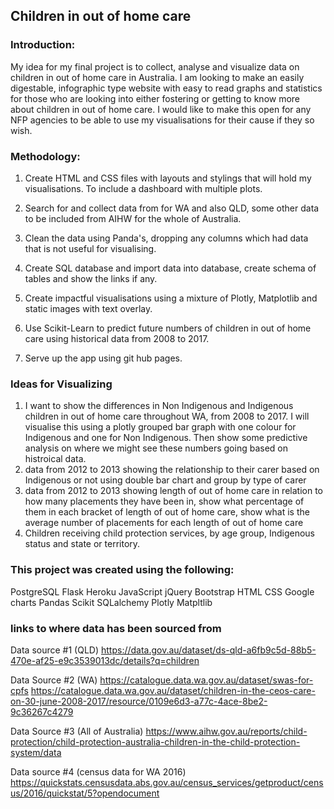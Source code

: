 ## Children in out of home care
### Introduction: 
My idea for my final project is to collect, analyse and visualize data on children in out of home care in Australia. I am looking to make an easily digestable, infographic type website with easy to read graphs and statistics for those who are looking into either fostering or getting to know more about children in out of home care. I would like to make this open for any NFP agencies to be able to use my visualisations for their cause if they so wish.  

### Methodology: 

1. Create HTML and CSS files with layouts and stylings that will hold my visualisations. To include a dashboard with multiple plots.

2. Search for and collect data from for WA and also QLD, some other data to be included from AIHW for the whole of Australia.  

3. Clean the data using Panda's, dropping any columns which had data that is not useful for visualising.

4. Create SQL database and import data into database, create schema of tables and show the links if any.

5. Create impactful visualisations using a mixture of Plotly, Matplotlib and static images with text overlay. 

6. Use Scikit-Learn to predict future numbers of children in out of home care using historical data from 2008 to 2017. 

6. Serve up the app using git hub pages. 

### Ideas for Visualizing
1. I want to show the differences in Non Indigenous and Indigenous children in out of home care throughout WA, from 2008 to 2017. I will visualise this using a plotly grouped bar graph with one colour for Indigenous and one for Non Indigenous. Then show some predictive analysis on where we might see these numbers going based on histroical data. 
2. data from 2012 to 2013 showing the relationship to their carer based on Indigenous or not using double bar chart and group by type of carer
3. data from 2012 to 2013 showing length of out of home care in relation to how many placements they have been in, show what percentage of them in each bracket of length of out of home care, show what is the average number of placements for each length of out of home care 
4. Children receiving child protection services, by age group, Indigenous status and state or territory. 

### This project was created using the following:
PostgreSQL
Flask
Heroku
JavaScript
jQuery
Bootstrap
HTML
CSS
Google charts
Pandas
Scikit
SQLalchemy
Plotly
Matpltlib


### links to where data has been sourced from
Data source #1 (QLD)
https://data.gov.au/dataset/ds-qld-a6fb9c5d-88b5-470e-af25-e9c3539013dc/details?q=children

Data Source #2 (WA)
https://catalogue.data.wa.gov.au/dataset/swas-for-cpfs
https://catalogue.data.wa.gov.au/dataset/children-in-the-ceos-care-on-30-june-2008-2017/resource/0109e6d3-a77c-4ace-8be2-9c36267c4279

Data Source #3 (All of Australia)
https://www.aihw.gov.au/reports/child-protection/child-protection-australia-children-in-the-child-protection-system/data

Data source #4 (census data for WA 2016)
https://quickstats.censusdata.abs.gov.au/census_services/getproduct/census/2016/quickstat/5?opendocument
